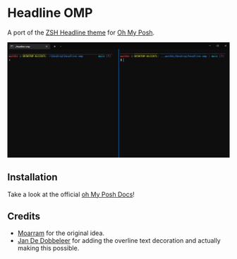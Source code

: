 # Headline OMP
A port of the [ZSH Headline theme](https://github.com/Moarram/headline/) for [Oh My Posh](https://ohmyposh.dev/).

![Comparison](./assets/comparison.png)

## Installation
Take a look at the official [oh My Posh Docs](https://ohmyposh.dev/docs/)!

## Credits
- [Moarram](https://github.com/Moarram/) for the original idea.
- [Jan De Dobbeleer](https://github.com/JanDeDobbeleer) for adding the overline text decoration and actually making this possible.
